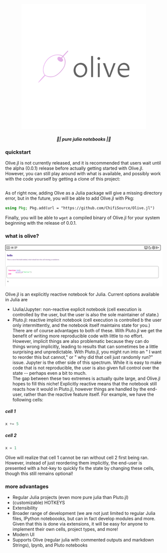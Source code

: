 <div align = "center">
<img src = https://github.com/ChifiSource/image_dump/blob/main/olive/default.png width = 400>
<h5>📓| pure julia notebooks |📓</h5>
</div>

### quickstart
Olive.jl is not currently released, and it is recommended that users wait until the alpha (0.0.1) release before actually getting started with Olive.jl. However, you can still play around with what is available, and possibly work with the code yourself by getting a clone of this project:
```bash

```
As of right now, adding Olive as a Julia package will give a missing directory error, but in the future, you will be able to add Olive.jl with Pkg:
```julia
using Pkg; Pkg.add(url = "https://github.com/ChifiSource/Olive.jl")
```
Finally, you will be able to `wget` a compiled binary of Olive.jl for your system beginning with the release of 0.0.1.
### what is olive?

<img src = https://github.com/ChifiSource/image_dump/blob/main/olive/screenshots/ferferferferf.png>

Olive.jl is an explicitly reactive notebook for Julia. Current options available in Julia are
- IJulia/Jupyter: non-reactive explicit notebook (cell execution is controlled by the user, but the user is also the sole maintainer of state.)
- Pluto.jl: reactive implicit notebook (cell execution is controlled b the user only intermittently, and the notebook itself maintains state for you.) \
There are of course advantages to both of these. With Pluto.jl we get the benefit of writing more reproducible code with little to no effort. However, implicit things are also problematic because they can do things wrong implicitly, leading to results that can sometimes be a little surprising and unpredictable. With Pluto.jl, you might run into an " I want to reorder this but cannot," or " why did that cell just randomly run?" issue. Jupyter is the other side of this spectrum. While it is easy to make code that is not reproducible, the user is also given full control over the state -- perhaps even a bit to much. \
The gap between these two extremes is actually quite large, and Olive.jl hopes to fill this niche! Explicitly reactive means that the notebook still reacts how it would in Pluto.jl, however things are handled by the end-user, rather than the reactive feature itself. For example, we have the following cells:
##### cell 1
```julia
x += 5
```
##### cell 2
```julia
x = 1
```
Olive will realize that cell 1 cannot be ran without cell 2 first being ran. However, instead of just reordering them implicitly, the end-user is presented with a hot-key to quickly fix the state by changing these cells, though this still remains optional!
### more advantages
- Regular Julia projects (even more pure julia than Pluto.jl)
- (customizable) HOTKEYS
- Extensibility
- Broader range of development (we are not just limited to regular Julia files, IPython noteboooks, but can in fact develop modules and more. Given that this is done via extensions, it will be easy for anyone to implement their own cells, project types, and more!
- Modern UI
- Supports Olive (regular julia with commented outputs and markdown Strings), Ipynb, and Pluto notebooks
